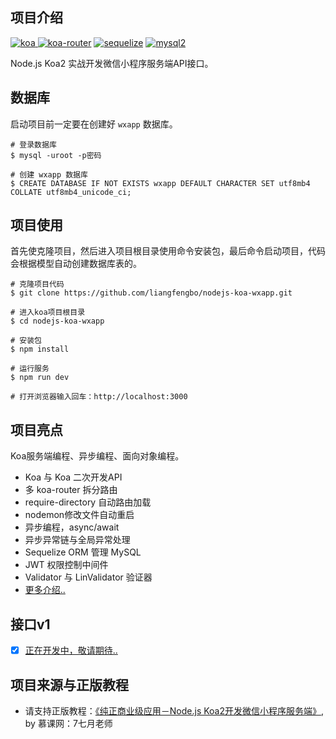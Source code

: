 ## 项目介绍
[![koa](https://img.shields.io/badge/koa-%5E2.7.0-brightgreen.svg) ](https://www.npmjs.com/package/koa)
[![koa-router](https://img.shields.io/badge/koa--router-%5E7.4.0-brightgreen.svg)](https://www.npmjs.com/package/koa-router)
[![sequelize](https://img.shields.io/badge/sequelize-%5E5.6.1-brightgreen.svg)](https://www.npmjs.com/package/sequelize)
[![mysql2](https://img.shields.io/badge/mysql2-%5E1.6.5-brightgreen.svg)](https://www.npmjs.com/package/mysql2)

Node.js Koa2 实战开发微信小程序服务端API接口。

## 数据库
启动项目前一定要在创建好 `wxapp` 数据库。
```
# 登录数据库
$ mysql -uroot -p密码

# 创建 wxapp 数据库
$ CREATE DATABASE IF NOT EXISTS wxapp DEFAULT CHARACTER SET utf8mb4 COLLATE utf8mb4_unicode_ci;
```

## 项目使用
首先使克隆项目，然后进入项目根目录使用命令安装包，最后命令启动项目，代码会根据模型自动创建数据库表的。
```
# 克隆项目代码
$ git clone https://github.com/liangfengbo/nodejs-koa-wxapp.git

# 进入koa项目根目录
$ cd nodejs-koa-wxapp

# 安装包
$ npm install

# 运行服务
$ npm run dev

# 打开浏览器输入回车：http://localhost:3000
```

## 项目亮点
Koa服务端编程、异步编程、面向对象编程。

- Koa 与 Koa 二次开发API 
- 多 koa-router 拆分路由
- require-directory 自动路由加载
- nodemon修改文件自动重启
- 异步编程，async/await 
- 异步异常链与全局异常处理 
- Sequelize ORM 管理 MySQL
- JWT 权限控制中间件 
- Validator 与 LinValidator 验证器
- [更多介绍..](./doc/Koa项目基础.md)


## 接口v1

- [x] [正在开发中，敬请期待..](###)

## 项目来源与正版教程
- 请支持正版教程：[《纯正商业级应用－Node.js Koa2开发微信小程序服务端》](https://s.imooc.com/SHHXs2R), by 慕课网：7七月老师

